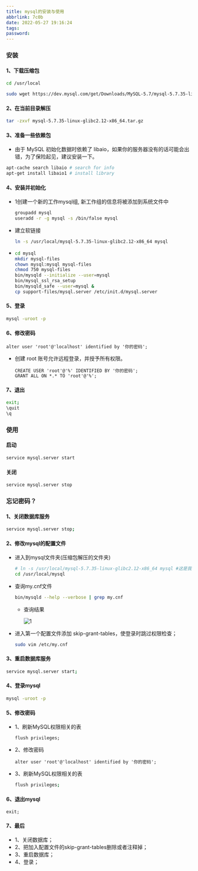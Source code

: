 ```yaml
---
title: mysql的安装与使用
abbrlink: 7c0b
date: 2022-05-27 19:16:24
tags:
password:
---
```




### 安装

#### 1、下载压缩包

~~~bash
cd /usr/local

sudo wget https://dev.mysql.com/get/Downloads/MySQL-5.7/mysql-5.7.35-linux-glibc2.12-x86_64.tar.gz
~~~



#### 2、在当前目录解压

~~~bash
tar -zxvf mysql-5.7.35-linux-glibc2.12-x86_64.tar.gz
~~~



#### 3、准备一些依赖包

* 由于 MySQL 初始化数据时依赖了 libaio，如果你的服务器没有的话可能会出错，为了保险起⻅，建议安装⼀下。

~~~bash
apt-cache search libaio # search for info
apt-get install libaio1 # install library
~~~



#### 4、安装并初始化

* 1创建一个新的工作mysql组, 新工作组的信息将被添加到系统文件中

  ~~~bash
  groupadd mysql
  useradd -r -g mysql -s /bin/false mysql
  ~~~

* 建立软链接

  ~~~bash
  ln -s /usr/local/mysql-5.7.35-linux-glibc2.12-x86_64 mysql
  ~~~

* ~~~bash
  cd mysql
  mkdir mysql-files
  chown mysql:mysql mysql-files
  chmod 750 mysql-files
  bin/mysqld --initialize --user=mysql
  bin/mysql_ssl_rsa_setup
  bin/mysqld_safe --user=mysql &
  cp support-files/mysql.server /etc/init.d/mysql.server
  ~~~



#### 5、登录

~~~bash
mysql -uroot -p
~~~



#### 6、修改密码

~~~mysql
alter user 'root'@'localhost' identified by '你的密码';
~~~

* 创建 root 账号允许远程登录，并授予所有权限。

  ~~~mysql
  CREATE USER 'root'@'%' IDENTIFIED BY '你的密码';
  GRANT ALL ON *.* TO 'root'@'%';
  ~~~



#### 7、退出

~~~bash
exit;
\quit
\q
~~~



### 使用

#### 启动

~~~bash
service mysql.server start
~~~

#### 关闭

~~~bash
service mysql.server stop
~~~







### 忘记密码？

#### 1、关闭数据库服务

~~~bash
service mysql.server stop;
~~~

#### 2、修改mysql的配置文件

* 进入到mysql文件夹(压缩包解压的文件夹)

  ~~~bash
  # ln -s /usr/local/mysql-5.7.35-linux-glibc2.12-x86_64 mysql #这是我之前建立的软链接
  cd /usr/local/mysql
  ~~~

* 查询my.cnf文件

  ~~~bash
  bin/mysqld --help --verbose | grep my.cnf
  ~~~

  * 查询结果

    ![1](http://blog.axieyun.top/img/35.png)

* 进入第一个配置文件添加 skip-grant-tables，使登录时跳过权限检查；

  ~~~bash
  sudo vim /etc/my.cnf
  ~~~

#### 3、重启数据库服务

~~~bash
service mysql.server start;
~~~

#### 4、登录mysql

~~~bash
mysql -uroot -p
~~~

#### 5、修改密码

* 1、刷新MySQL权限相关的表

  ~~~mysql
  flush privileges;
  ~~~

* 2、修改密码

  ~~~mysql
  alter user 'root'@'localhost' identified by '你的密码';
  ~~~

* 3、刷新MySQL权限相关的表

  ~~~bash
  flush privileges;
  ~~~

#### 6、退出mysql

~~~mysql
exit;
~~~

#### 7、最后

* 1、关闭数据库；
* 2、把加入配置文件的skip-grant-tables删除或者注释掉；
* 3、重启数据库；
* 4、登录；
